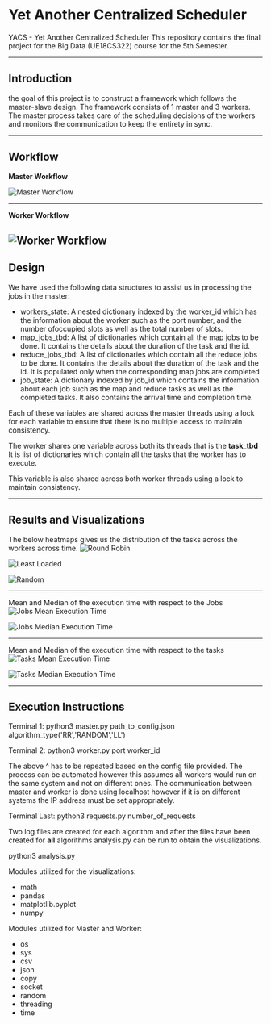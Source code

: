 # Yet Another Centralized Scheduler
YACS - Yet Another Centralized Scheduler
This repository contains the final project for the Big Data (UE18CS322) course for the 5th Semester.

---

## Introduction
the goal of this project is to construct a
framework which follows the master-slave design. The framework consists of 1 master and 3 workers. The master process takes care of the scheduling decisions of the workers and
monitors the communication to keep the entirety in sync.

---

## Workflow
**Master Workflow**

![Master Workflow](Static/Capture2.PNG)

---

**Worker Workflow**

![Worker Workflow](Static/Capture1.PNG)
---

## Design
We have used the following data structures to assist us in processing the jobs in the
master:
- workers_state: A nested dictionary indexed by the worker_id which has the information about the worker such as the port number, and the number ofoccupied slots as well as the total number of slots.
- map_jobs_tbd: A list of dictionaries which contain all the map jobs to be done. It contains the details about the duration of the task and the id.
- reduce_jobs_tbd: A list of dictionaries which contain all the reduce jobs to be done. It contains the details about the duration of the task and the id. It is populated only when the corresponding map jobs are completed
-  job_state: A dictionary indexed by job_id which contains the information about each job such as the map and reduce tasks as well as the completed tasks. It also contains the arrival time and completion time.

Each of these variables are shared across the master threads using a lock for each variable to ensure that there is no multiple access to maintain consistency.

The worker shares one variable across both its threads that is the **task_tbd** It is list of dictionaries which contain all the tasks that the worker has to execute.

This variable is also shared across both worker threads using a lock to maintain
consistency.

---

## Results and Visualizations
The below heatmaps gives us the distribution of the tasks across the workers across time.
![Round Robin](Static/RoundRobin.PNG)

![Least Loaded](Static/LeastLoaded.PNG)

![Random](Static/Random.PNG)

---

Mean and Median of the execution time with respect to the Jobs
![Jobs Mean Execution Time](Static/JobsMean.PNG)

![Jobs Median Execution Time](Static/JobsMedian.PNG)

---

Mean and Median of the execution time with respect to the tasks
![Tasks Mean Execution Time](Static/TasksMean.PNG)

![Tasks Median Execution Time](Static/TasksMedian.PNG)

---

## Execution Instructions
Terminal 1: python3 master.py path_to_config.json algorithm_type('RR','RANDOM','LL')  

Terminal 2: python3 worker.py port worker_id

The above ^ has to be repeated based on the config file provided. The process can be automated however this assumes all workers would run on the same system and not on different ones. The communication between master and worker is done using localhost however if it is on different systems the IP address must be set appropriately.

Terminal Last: python3 requests.py number_of_requests 

Two log files are created for each algorithm and after the files have been created for **all** algorithms analysis.py can be run to obtain the visualizations.

python3 analysis.py

Modules utilized for the visualizations:
* math
* pandas 
* matplotlib.pyplot 
* numpy 

Modules utilized for Master and Worker:
* os
* sys
* csv
* json
* copy
* socket
* random
* threading
* time 
